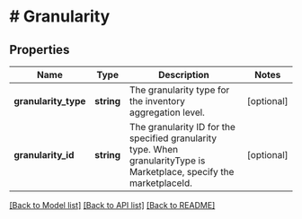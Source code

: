 # # Granularity

## Properties

Name | Type | Description | Notes
------------ | ------------- | ------------- | -------------
**granularity_type** | **string** | The granularity type for the inventory aggregation level. | [optional]
**granularity_id** | **string** | The granularity ID for the specified granularity type. When granularityType is Marketplace, specify the marketplaceId. | [optional]

[[Back to Model list]](../../README.md#models) [[Back to API list]](../../README.md#endpoints) [[Back to README]](../../README.md)
